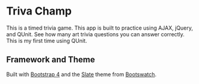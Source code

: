 # Triva Champ
This is a timed trivia game. This app is built to practice using AJAX, jQuery, and QUnit. See how many art trivia questions you can answer correctly. This is my first time using QUnit.

## Framework and Theme
Built with [Bootstrap 4](https://getbootstrap.com/) and the [Slate](https://bootswatch.com/slate/)
theme from [Bootswatch](https://bootswatch.com/).
